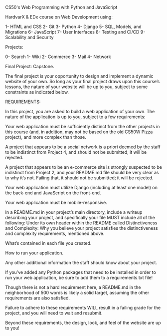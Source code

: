 CS50's Web Programming with Python and JavaScript

HardvarX & EDx course on Web Development using:

1- HTML and CSS 2- Git 3- Python 4- Django 5- SQL, Models, and Migrations 6- JavaScript 7- User Interfaces 8- Testing and CI/CD 9- Scalability and Security

Projects:

0- Search 1- Wiki 2- Commerce 3- Mail 4- Network

Final Project: Capstone.

The final project is your opportunity to design and implement a dynamic website of your own. So long as your final project draws upon this course’s lessons, the nature of your website will be up to you, subject to some constraints as indicated below.

REQUIREMENTS:

In this project, you are asked to build a web application of your own. The nature of the application is up to you, subject to a few requirements:

Your web application must be sufficiently distinct from the other projects in this course (and, in addition, may not be based on the old CS50W Pizza project), and more complex than those.

A project that appears to be a social network is a priori deemed by the staff to be indistinct from Project 4, and should not be submitted; it will be rejected.

A project that appears to be an e-commerce site is strongly suspected to be indistinct from Project 2, and your README.md file should be very clear as to why it’s not. Failing that, it should not be submitted; it will be rejected.

Your web application must utilize Django (including at least one model) on the back-end and JavaScript on the front-end.

Your web application must be mobile-responsive.

In a README.md in your project’s main directory, include a writeup describing your project, and specifically your file MUST include all of the following: Under its own header within the README called Distinctiveness and Complexity: Why you believe your project satisfies the distinctiveness and complexity requirements, mentioned above.

What’s contained in each file you created.

How to run your application.

Any other additional information the staff should know about your project.

If you’ve added any Python packages that need to be installed in order to run your web application, be sure to add them to a requirements.txt file!

Though there is not a hard requirement here, a README.md in the neighborhood of 500 words is likely a solid target, assuming the other requirements are also satisfied.

Failure to adhere to these requirements WILL result in a failing grade for the project, and you will need to wait and resubmit.

Beyond these requirements, the design, look, and feel of the website are up to you!
